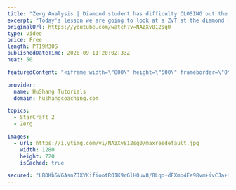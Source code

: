 ```yaml
---
title: "Zerg Analysis | Diamond student has difficulty CLOSING out the MATCH [Starcraft 2]"
excerpt: "Today's lesson we are going to look at a ZvT at the diamond level focusing on the Zerg Analysis. The zerg manages to get into a very strong position but has difficulty closing it out. Let's learn how we can approach this scenario better!  Zerg Analysis | Diamond student has difficulty CLOSING out the"
originalUrl: https://youtube.com/watch?v=NAzXv812sg0
type: video
price: Free
length: PT19M30S
publishedDateTime: 2020-09-11T20:02:33Z
heat: 50

featuredContent: "<iframe width=\"800\" height=\"500\" frameborder=\"0\" src=\"https://www.youtube.com/embed/NAzXv812sg0\" allow=\"accelerometer; autoplay; encrypted-media; gyroscope; picture-in-picture\" allowfullscreen></iframe>"

provider:
  name: HuShang Tutorials
  domain: hushangcoaching.com

topics:
  - StarCraft 2
  - Zerg

images:
  - url: https://i.ytimg.com/vi/NAzXv812sg0/maxresdefault.jpg
    width: 1280
    height: 720
    isCached: true

secured: "LBDKb5VGAsnZJXYKifiootRO1K9rGlHOuv8/8Lqo+dFXmp4Ee98vm+ivCJa+m1lGXi27Soo8bC2aURwosCt2DLreSNAtkT1mOO6oIAss8ILFlmXuPce62PQwqI4cP6nvJ8hd7+Ubs/Y9AWUPlphb8jozZbsBxXJIoF2sxndN7VTQ/1Ovsru4qi+qSOYV76BvVj0vNm78TOBQar6cpWOuGBSF3H7gf9O4tN+ARHSnZylr0UobwcVP8HU/2R9+yP7u7dAft5/U7qjLJidzJoxq608AvyMOjKLfPV5YfZMRArnUdgIiBMz0B55adrIjVeVhVmtmJAk+r6V+tMpyqP266ADz4GKVjuFfxaeSlCHPQQk88xk5A3AHgSbBSZUPdnOmutFTFXtbCG5rsmU4rBLvvLqcqd13/auLMf5OyQQd3e4=;8QLtfcSI54f0gfJvd/gCXQ=="
---
```



